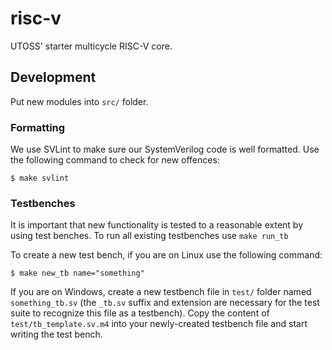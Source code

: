 # risc-v
UTOSS' starter multicycle RISC-V core.

## Development

Put new modules into `src/` folder.

### Formatting

We use SVLint to make sure our SystemVerilog code is well formatted. Use the following command to
check for new offences:
```
$ make svlint
```

### Testbenches

It is important that new functionality is tested to a reasonable extent by using test benches. To
run all existing testbenches use `make run_tb`

To create a new test bench, if you are on Linux use the following command:
```
$ make new_tb name="something"
```

If you are on Windows, create a new testbench file in `test/` folder named `something_tb.sv` (the
`_tb.sv` suffix and extension are necessary for the test suite to recognize this file as a
testbench). Copy the content of `test/tb_template.sv.m4` into your newly-created testbench file and
start writing the test bench.
